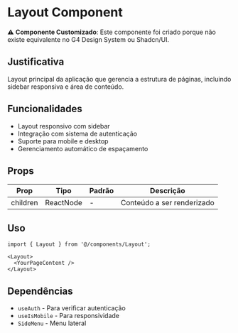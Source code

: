 # Layout Component

⚠️ **Componente Customizado**: Este componente foi criado porque não existe equivalente no G4 Design System ou Shadcn/UI.

## Justificativa
Layout principal da aplicação que gerencia a estrutura de páginas, incluindo sidebar responsiva e área de conteúdo.

## Funcionalidades
- Layout responsivo com sidebar
- Integração com sistema de autenticação
- Suporte para mobile e desktop
- Gerenciamento automático de espaçamento

## Props
| Prop | Tipo | Padrão | Descrição |
|------|------|--------|-----------|
| children | ReactNode | - | Conteúdo a ser renderizado |

## Uso
```tsx
import { Layout } from '@/components/Layout';

<Layout>
  <YourPageContent />
</Layout>
```

## Dependências
- `useAuth` - Para verificar autenticação
- `useIsMobile` - Para responsividade
- `SideMenu` - Menu lateral